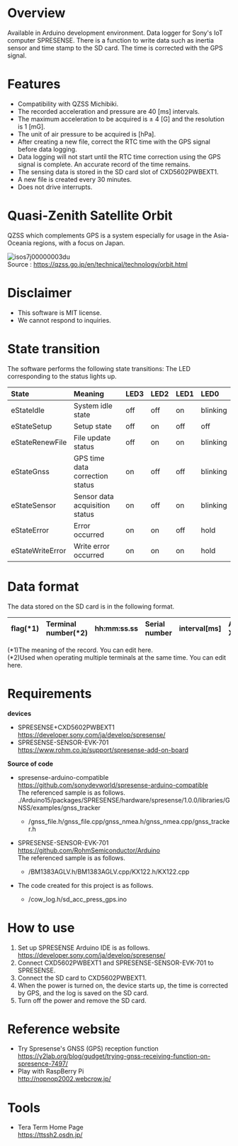 # Overview
Available in Arduino development environment.
Data logger for Sony's IoT computer SPRESENSE.
There is a function to write data such as inertia sensor and time stamp to the SD card.
The time is corrected with the GPS signal.

# Features
* Compatibility with QZSS Michibiki.
* The recorded acceleration and pressure are 40 [ms] intervals.
* The maximum acceleration to be acquired is ± 4 [G] and the resolution is 1 [mG].
* The unit of air pressure to be acquired is [hPa].
* After creating a new file, correct the RTC time with the GPS signal before data logging.
* Data logging will not start until the RTC time correction using the GPS signal is complete. An accurate record of the time remains.
* The sensing data is stored in the SD card slot of CXD5602PWBEXT1.
* A new file is created every 30 minutes.
* Does not drive interrupts.

# Quasi-Zenith Satellite Orbit
QZSS which complements GPS is a system especially for usage in the Asia-Oceania regions, with a focus on Japan.

![isos7j00000003du](https://user-images.githubusercontent.com/49668780/66568620-ca238480-eba4-11e9-9387-fcfcd4ab10a6.jpg)  
Source : https://qzss.go.jp/en/technical/technology/orbit.html

# Disclaimer
* This software is MIT license.
* We cannot respond to inquiries.

# State transition
The software performs the following state transitions: The LED corresponding to the status lights up.  

| State | Meaning | LED3 | LED2 | LED1 | LED0 |
|:---|:---|:---|:---|:---|:---|
| eStateIdle | System idle state | off | off | on | blinking |
| eStateSetup | Setup state | off | on | off | off |
| eStateRenewFile | File update status | off | on | on | blinking |
| eStateGnss | GPS time data correction status | on | off | off | blinking |
| eStateSensor | Sensor data acquisition status | on | off | on | blinking |
| eStateError | Error occurred | on | on | off | hold |
| eStateWriteError | Write error occurred | on | on | on | hold |

# Data format
The data stored on the SD card is in the following format.  

| flag(*1) | Terminal number(*2) | hh:mm:ss.ss | Serial number | interval[ms] | Acc-X[G] | Acc-Y[G] | Acc-Z[G] | Barometric pressure[hPa] |
|:---|:---|:---|:---|:---|:---|:---|:---|:---|

(*1)The meaning of the record. You can edit here.  
(*2)Used when operating multiple terminals at the same time. You can edit here.  

# Requirements
**devices**
* SPRESENSE+CXD5602PWBEXT1  
https://developer.sony.com/ja/develop/spresense/
* SPRESENSE-SENSOR-EVK-701  
https://www.rohm.co.jp/support/spresense-add-on-board

**Source of code**
* spresense-arduino-compatible  
https://github.com/sonydevworld/spresense-arduino-compatible  
The referenced sample is as follows.  
./Arduino15/packages/SPRESENSE/hardware/spresense/1.0.0/libraries/GNSS/examples/gnss_tracker  
  * /gnss_file.h/gnss_file.cpp/gnss_nmea.h/gnss_nmea.cpp/gnss_tracker.h

* SPRESENSE-SENSOR-EVK-701  
https://github.com/RohmSemiconductor/Arduino  
The referenced sample is as follows.  
  * /BM1383AGLV.h/BM1383AGLV.cpp/KX122.h/KX122.cpp

* The code created for this project is as follows.  
  * /cow_log.h/sd_acc_press_gps.ino

# How to use
1. Set up SPRESENSE Arduino IDE is as follows.  
https://developer.sony.com/ja/develop/spresense/  
1. Connect CXD5602PWBEXT1 and SPRESENSE-SENSOR-EVK-701 to SPRESENSE.  
1. Connect the SD card to CXD5602PWBEXT1.  
1. When the power is turned on, the device starts up, the time is corrected by GPS, and the log is saved on the SD card.  
1. Turn off the power and remove the SD card.  

# Reference website
* Try Spresense's GNSS (GPS) reception function  
https://y2lab.org/blog/gudget/trying-gnss-receiving-function-on-spresence-7497/
* Play with RaspBerry Pi  
http://nopnop2002.webcrow.jp/

# Tools
* Tera Term Home Page  
https://ttssh2.osdn.jp/
